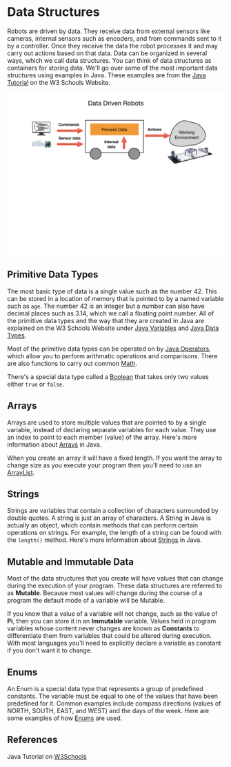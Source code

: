 # Data Structures

Robots are driven by data.  They receive data from external sensors like cameras, internal sensors such as encoders, and from commands sent to it by a controller.  Once they receive the data the robot processes it and may carry out actions based on that data.  Data can be organized in several ways, which we call data structures.  You can think of data structures as containers for storing data.  We'll go over some of the most important data structures using examples in Java.  These examples are from the [Java Tutorial](https://www.w3schools.com/java/default.asp) on the W3 Schools Website.

![Programming Concepts](../images/FRCProgramming/FRCProgramming.010.jpeg)

## Primitive Data Types
The most basic type of data is a single value such as the number 42. This can be stored in a location of memory that is pointed to by a named variable such as `age`. The number 42 is an integer but a number can also have decimal places such as 3.14, which we call a floating point number. All of the primitive data types and the way that they are created in Java are explained on the W3 Schools Website under [Java Variables](https://www.w3schools.com/java/java_variables.asp) and [Java Data Types](https://www.w3schools.com/java/java_data_types.asp).

Most of the primitive data types can be operated on by [Java Operators](https://www.w3schools.com/java/java_operators.asp), which allow you to perform arithmatic operations and comparisons.  There are also functions to carry out common [Math](https://www.w3schools.com/java/java_math.asp).

There's a special data type called a [Boolean](https://www.w3schools.com/java/java_booleans.asp) that takes only two values either `true` or `false`.

## Arrays
Arrays are used to store multiple values that are pointed to by a single variable, instead of declaring separate variables for each value.  They use an index to point to each member (value) of the array.  Here's more information about [Arrays](https://www.w3schools.com/java/java_arrays.asp) in Java.

When you create an array it will have a fixed length.  If you want the array to change size as you execute your program then you'll need to use an [ArrayList](https://www.w3schools.com/java/java_arraylist.asp).

## Strings
Strings are variables that contain a collection of characters surrounded by double quotes.  A string is just an array of characters.  A String in Java is actually an object, which contain methods that can perform certain operations on strings. For example, the length of a string can be found with the `length()` method.  Here's more information about [Strings](https://www.w3schools.com/java/java_strings.asp) in Java.

## Mutable and Immutable Data
Most of the data structures that you create will have values that can change during the execution of your program.  These data structures are referred to as **Mutable**.  Because most values will change during the course of a program the default mode of a variable will be Mutable.

If you know that a value of a variable will not change, such as the value of **Pi**, then you can store it in an **Immutable** variable.  Values held in program variables whose content never changes are known as **Constants** to differentiate them from variables that could be altered during execution.  With most languages you'll need to explicitly declare a variable as constant if you don't want it to change.

## Enums
An Enum is a special data type that represents a group of predefined constants. The variable must be equal to one of the values that have been predefined for it. Common examples include compass directions (values of NORTH, SOUTH, EAST, and WEST) and the days of the week.  Here are some examples of how [Enums](https://www.w3schools.com/java/java_enums.asp) are used.


## References

Java Tutorial on [W3Schools](https://www.w3schools.com/java/default.asp)

<!-- <h3><span style="float:left">
<a href="introProgramming">Home</a></span>
<span style="float:right">
<a href="procedures">Next</a></span></h3> -->